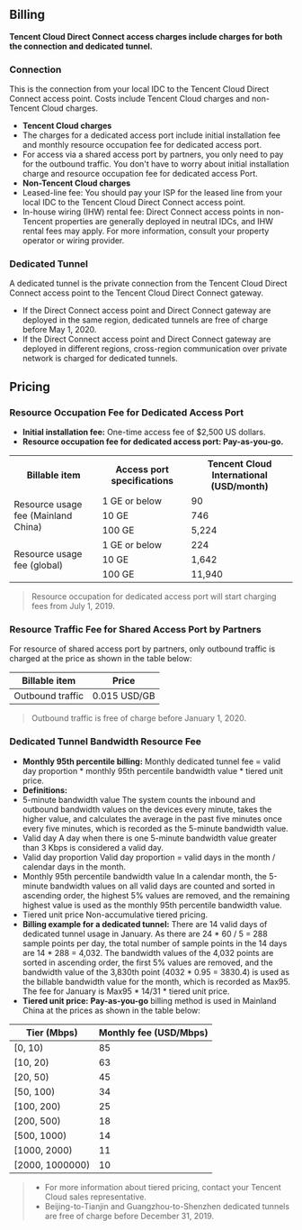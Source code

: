 ## Billing
**Tencent Cloud Direct Connect access charges include charges for both the connection and dedicated tunnel.**
### Connection
This is the connection from your local IDC to the Tencent Cloud Direct Connect access point. Costs include Tencent Cloud charges and non-Tencent Cloud charges.
- **Tencent Cloud charges**
- The charges for a dedicated access port include initial installation fee and monthly resource occupation fee for dedicated access port.
- For access via a shared access port by partners, you only need to pay for the outbound traffic. You don't have to worry about initial installation charge and resource occupation fee for dedicated access Port.
- **Non-Tencent Cloud charges**
- Leased-line fee: You should pay your ISP for the leased line from your local IDC to the Tencent Cloud Direct Connect access point.
- In-house wiring (IHW) rental fee: Direct Connect access points in non-Tencent properties are generally deployed in neutral IDCs, and IHW rental fees may apply. For more information, consult your property operator or wiring provider.

### Dedicated Tunnel
A dedicated tunnel is the private connection from the Tencent Cloud Direct Connect access point to the Tencent Cloud Direct Connect gateway.
- If the Direct Connect access point and Direct Connect gateway are deployed in the same region, dedicated tunnels are free of charge before May 1, 2020.
- If the Direct Connect access point and Direct Connect gateway are deployed in different regions, cross-region communication over private network is charged for dedicated tunnels.

## Pricing
### Resource Occupation Fee for Dedicated Access Port
- **Initial installation fee:** One-time access fee of $2,500 US dollars.
- **Resource occupation fee for dedicated access port: Pay-as-you-go.**
<table>
<tr><th>Billable item</th><th>Access port specifications</th></th><th>Tencent Cloud International (USD/month)</th></tr>
<tr><td rowspan=3>Resource usage fee (Mainland China)</td><td>1 GE or below </td><td>90</td></tr>
<tr><td>10 GE<td>746</td></tr>
<tr><td>100 GE</td><td>5,224 </td></tr>
<tr><td rowspan=3>Resource usage fee (global)</td><td>1 GE or below</td><td>224</td></tr>
<tr><td>10 GE<td>1,642 </td></tr>
<tr><td>100 GE</td><td>11,940</td></tr>
</table>

 >Resource occupation for dedicated access port will start charging fees from July 1, 2019.

### Resource Traffic Fee for Shared Access Port by Partners
For resource of shared access port by partners, only outbound traffic is charged at the price as shown in the table below:

| Billable item | Price |
|--------| ----|
| Outbound traffic | 0.015 USD/GB |

>Outbound traffic is free of charge before January 1, 2020.

### Dedicated Tunnel Bandwidth Resource Fee
- **Monthly 95th percentile billing:**
Monthly dedicated tunnel fee = valid day proportion \* monthly 95th percentile bandwidth value \* tiered unit price.
- **Definitions:**
- 5-minute bandwidth value
 The system counts the inbound and outbound bandwidth values on the devices every minute, takes the higher value, and calculates the average in the past five minutes once every five minutes, which is recorded as the 5-minute bandwidth value.
- Valid day
 A day when there is one 5-minute bandwidth value greater than 3 Kbps is considered a valid day.
- Valid day proportion
 Valid day proportion = valid days in the month / calendar days in the month.
- Monthly 95th percentile bandwidth value
 In a calendar month, the 5-minute bandwidth values on all valid days are counted and sorted in ascending order, the highest 5% values are removed, and the remaining highest value is used as the monthly 95th percentile bandwidth value.
- Tiered unit price
 Non-accumulative tiered pricing.
- **Billing example for a dedicated tunnel:**
There are 14 valid days of dedicated tunnel usage in January. As there are 24 \* 60 / 5 = 288 sample points per day, the total number of sample points in the 14 days are 14 \* 288 = 4,032. The bandwidth values of the 4,032 points are sorted in ascending order, the first 5% values are removed, and the bandwidth value of the 3,830th point (4032 \* 0.95 = 3830.4) is used as the billable bandwidth value for the month, which is recorded as Max95. The fee for January is Max95 \* 14/31 \* tiered unit price.
- **Tiered unit price:**
 **Pay-as-you-go** billing method is used in Mainland China at the prices as shown in the table below:

| Tier (Mbps) | Monthly fee (USD/Mbps) |
| --------------- | ---------------------- |
| [0, 10)         | 85                    |
| [10, 20)        | 63                    |
| [20, 50)        | 45                    |
| [50, 100)       | 34                    |
| [100, 200)      | 25                    |
| [200, 500)      | 18                    |
| [500, 1000)     | 14                     |
| [1000, 2000)    | 11                     |
| [2000, 1000000) | 10                     |

>- For more information about tiered pricing, contact your Tencent Cloud sales representative.
>- Beijing-to-Tianjin and Guangzhou-to-Shenzhen dedicated tunnels are free of charge before December 31, 2019.
